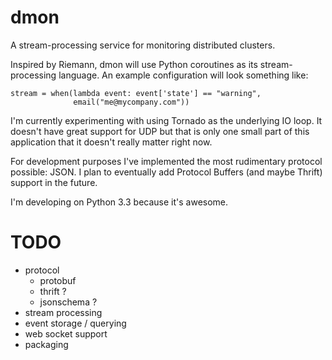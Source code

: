 dmon
====

A stream-processing service for monitoring distributed clusters.

Inspired by Riemann, dmon will use Python coroutines as its
stream-processing language.  An example configuration will look
something like:

    stream = when(lambda event: event['state'] == "warning",
                  email("me@mycompany.com"))

I'm currently experimenting with using Tornado as the underlying IO
loop.  It doesn't have great support for UDP but that is only one
small part of this application that it doesn't really matter right
now.

For development purposes I've implemented the most rudimentary
protocol possible: JSON.  I plan to eventually add Protocol Buffers
(and maybe Thrift) support in the future.

I'm developing on Python 3.3 because it's awesome.


# TODO #

- protocol
  - protobuf
  - thrift ?
  - jsonschema ?
- stream processing
- event storage / querying
- web socket support
- packaging
